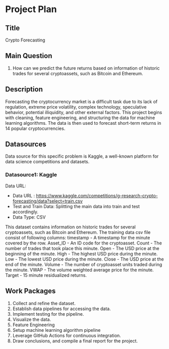 # Project Plan

## Title
Crypto Forecasting

## Main Question
1. How can we predict the future returns based on information of historic trades for several cryptoassets, such as Bitcoin and Ethereum.

## Description
Forecasting the cryptocurrency market is a difficult task due to its lack of regulation, extreme price volatility, complex technology, 
speculative behavior, potential illiquidity, and other external factors. This project begins with cleaning, feature engineering, and 
structuring the data for machine learning algorithms. The data is then used to forecast short-term returns in 14 popular cryptocurrencies.

## Datasources
Data source for this specific problem is Kaggle, a well-known platform for data science competitions and datasets.

### Datasource1: Kaggle
Data URL: 
*  Data URL : https://www.kaggle.com/competitions/g-research-crypto-forecasting/data?select=train.csv
*  Test and Train Data: Splitting the main data into train and test accordingly. 
*  Data Type: CSV

This dataset contains information on historic trades for several cryptoassets, such as Bitcoin and Ethereum. 
The training data csv file consist of following columns:
  timestamp - A timestamp for the minute covered by the row.
  Asset_ID - An ID code for the cryptoasset.
  Count - The number of trades that took place this minute.
  Open - The USD price at the beginning of the minute.
  High - The highest USD price during the minute.
  Low - The lowest USD price during the minute.
  Close - The USD price at the end of the minute.
  Volume - The number of cryptoasset units traded during the minute.
  VWAP - The volume weighted average price for the minute.
  Target - 15 minute residualized returns.
    
## Work Packages
    
1. Collect and refine the dataset.
2. Establish data pipelines for accessing the data. 
3. Implement testing for the pipeline.
4. Visualize the data.
5. Feature Engineering
6. Setup machine learning algorithm pipeline
7. Leverage GitHub Actions for continuous integration.
8. Draw conclusions, and compile a final report for the project. 
